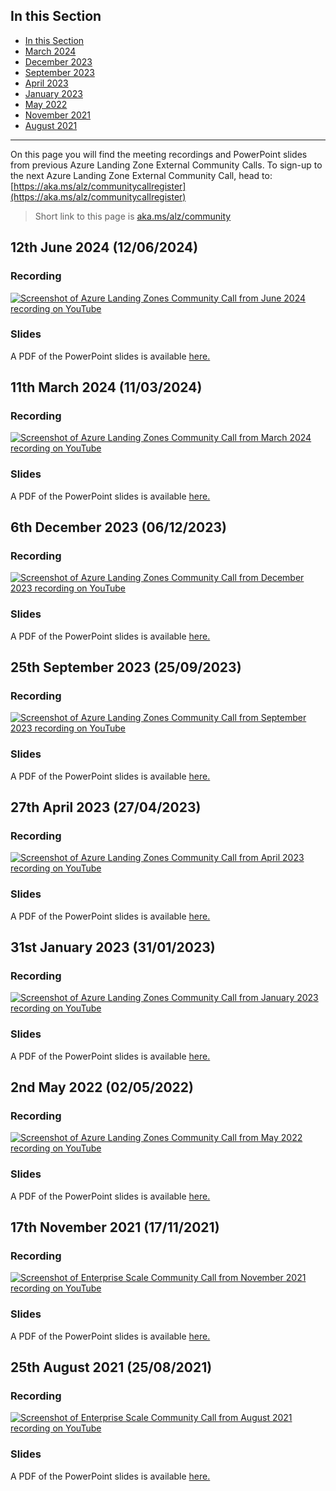 ## In this Section

- [In this Section](#in-this-section)
- [March 2024](#11th-march-2024-11032024)
- [December 2023](#6th-december-2023-06122023)
- [September 2023](#25th-september-2023-25092023)
- [April 2023](#27th-april-2023-27042023)
- [January 2023](#31st-january-2023-31012023)
- [May 2022](#2nd-may-2022-02052022)
- [November 2021](#17th-november-2021-17112021)
- [August 2021](#25th-august-2021-25082021)

---

On this page you will find the meeting recordings and PowerPoint slides from previous Azure Landing Zone External Community Calls. To sign-up to the next Azure Landing Zone External Community Call, head to: [https://aka.ms/alz/communitycallregister](https://aka.ms/alz/communitycallregister)

> Short link to this page is [aka.ms/alz/community](https://aka.ms/alz/community)

## 12th June 2024 (12/06/2024)

### Recording

[![Screenshot of Azure Landing Zones Community Call from June 2024 recording on YouTube](./media/community-calls/june-2024/youtube-thumbnail.png)](https://youtu.be/m4_peeUdZoY?si=PNS8ySiC-bWCSs83)

### Slides

A PDF of the PowerPoint slides is available [here.](./media/community-calls/june-2024/ALZ-Community-Call-12062024.pdf)

## 11th March 2024 (11/03/2024)

### Recording

[![Screenshot of Azure Landing Zones Community Call from March 2024 recording on YouTube](./media/community-calls/march-2024/youtube-thumbnail.png)](https://youtu.be/KNJ0J4jkD7M?si=iOSrP-_uLoB0VW0t)

### Slides

A PDF of the PowerPoint slides is available [here.](./media/community-calls/march-2024/ALZ-Community-Call-11032024.pdf)

## 6th December 2023 (06/12/2023)

### Recording

[![Screenshot of Azure Landing Zones Community Call from December 2023 recording on YouTube](./media/community-calls/dec-2023/youtube-screenshot.png)](https://youtu.be/E3Pz_VcefZ4?si=3tx8ZZUfFq9-WyF0)

### Slides

A PDF of the PowerPoint slides is available [here.](./media/community-calls/dec-2023/ALZ-Community-Call-06122023.pdf)

## 25th September 2023 (25/09/2023)

### Recording

[![Screenshot of Azure Landing Zones Community Call from September 2023 recording on YouTube](./media/community-calls/sept-2023/youtube-screenshot.png)](https://youtu.be/z8Ez1wt66FE)

### Slides

A PDF of the PowerPoint slides is available [here.](./media/community-calls/sept-2023/ALZ-Community-Call-25092023.pdf)

## 27th April 2023 (27/04/2023)

### Recording

[![Screenshot of Azure Landing Zones Community Call from April 2023 recording on YouTube](./media/community-calls/april-2023/alz-april-2023-youtube-screenshot.png)](https://youtu.be/gtKMOefcliQ)

### Slides

A PDF of the PowerPoint slides is available [here.](./media/community-calls/april-2023/ALZ-Community-Call-27-04-2023.pdf)

## 31st January 2023 (31/01/2023)

### Recording

[![Screenshot of Azure Landing Zones Community Call from January 2023 recording on YouTube](./media/community-calls/jan-2023/alz-jan-2023-youtube-screenshot.png)](https://youtu.be/l5P6lc6C59U)

### Slides

A PDF of the PowerPoint slides is available [here.](./media/community-calls/jan-2023/ALZ-Community-Call-31012023.pdf)

## 2nd May 2022 (02/05/2022)

### Recording

[![Screenshot of Azure Landing Zones Community Call from May 2022 recording on YouTube](./media/community-calls/may-2022/alz-may-2022-youtube-screenshot.png)](https://youtu.be/DL2Vb9oitDw)

### Slides

A PDF of the PowerPoint slides is available [here.](./media/community-calls/may-2022/ALZ-Community-Call-02052022.pdf)

## 17th November 2021 (17/11/2021)

### Recording

[![Screenshot of Enterprise Scale Community Call from November 2021 recording on YouTube](./media/community-calls/nov-2021/eslz-nov-2021-youtube-screenshot.png)](https://youtu.be/fs-Ussl-Vhs)

### Slides

A PDF of the PowerPoint slides is available [here.](./media/community-calls/nov-2021/ESLZ-Community-Call-17112021.pdf)

## 25th August 2021 (25/08/2021)

### Recording

[![Screenshot of Enterprise Scale Community Call from August 2021 recording on YouTube](./media/community-calls/aug-2021/eslz-aug-2021-youtube-screenshot.png)](https://youtu.be/YGSaA7XiM4g)

### Slides

A PDF of the PowerPoint slides is available [here.](./media/community-calls/aug-2021/ESLZ-Community-Call-25082021.pdf)
